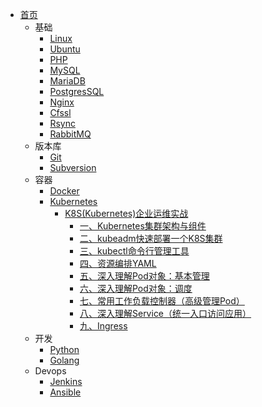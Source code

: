 - [首页](/)
  - 基础
    - [Linux](zh-cn/linux/)
    - [Ubuntu](zh-cn/ubuntu/)
    - [PHP](zh-cn/php/)
    - [MySQL](/zh-cn/mysql/)
    - [MariaDB](/zh-cn/mariadb/)
    - [PostgresSQL](/zh-cn/postgressql/)
    - [Nginx](/zh-cn/nginx/)
    - [Cfssl](zh/../zh-cn/cfssl/)
    - [Rsync](zh-cn/rsync/)
    - [RabbitMQ](zh-cn/rabbitmq/)
  - 版本库
    - [Git](zh-cn/git/)
    - [Subversion](zh-cn/subversion/)
  - 容器
    - [Docker](/zh-cn/docker/)
    - [Kubernetes](zh-cn/k8s/)
      - [K8S(Kubernetes)企业运维实战](/zh-cn/k8s/企业运维实战/)
        - [一、Kubernetes集群架构与组件](/zh-cn/k8s/企业运维实战/kubernetes集群架构与组件.md)
        - [二、kubeadm快速部署一个K8S集群](/zh-cn/k8s/企业运维实战/kubeadm方式快速部署一个K8s集群.md)
        - [三、kubectl命令行管理工具](/zh-cn/k8s/企业运维实战/kubectl命令行管理工具.md)
        - [四、资源编排YAML](/zh-cn/k8s/企业运维实战/资源编排.md)
        - [五、深入理解Pod对象：基本管理](/zh-cn/k8s/企业运维实战/深入理解Pod对象_基本管理.md)
        - [六、深入理解Pod对象：调度](/zh-cn/k8s/企业运维实战/深入理解Pod对象_调度.md)
        - [七、常用工作负载控制器（高级管理Pod）](/zh-cn/k8s/企业运维实战/常用工作负载控制器_高级管理Pod.md)
        - [八、深入理解Service（统一入口访问应用）](/zh-cn/k8s/企业运维实战/深入理解service.md)
        - [九、Ingress](/zh-cn/k8s/企业运维实战/ingress.md)
  - 开发
    - [Python](/zh-cn/python/)
    - [Golang](/zh-cn/go/)
  - Devops
    - [Jenkins](zh-cn/jenkins/)
    - [Ansible](zh-cn/ansible/)